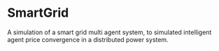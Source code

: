 # SmartGrid
A simulation of a smart grid multi agent system, to simulated intelligent agent price convergence in a distributed power system.
